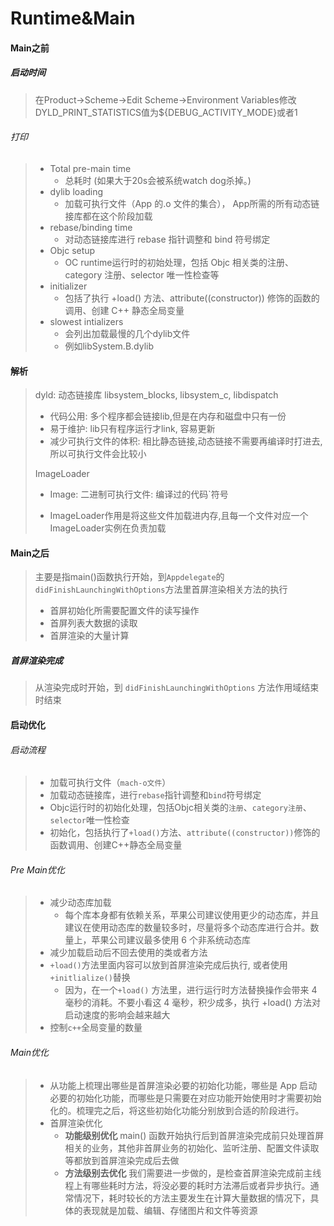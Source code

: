 # Runtime&Main



#### Main之前

##### 启动时间

> 在Product->Scheme->Edit Scheme->Environment Variables修改DYLD_PRINT_STATISTICS值为${DEBUG_ACTIVITY_MODE}或者1

###### 打印

> - Total pre-main time
>   - 总耗时 (如果大于20s会被系统watch dog杀掉。)
> - dylib loading
>   - 加载可执行文件（App 的.o 文件的集合）， App所需的所有动态链接库都在这个阶段加载
> - rebase/binding time
>   - 对动态链接库进行 rebase 指针调整和 bind 符号绑定
> - Objc setup
>   - OC runtime运行时的初始处理，包括 Objc 相关类的注册、category 注册、selector 唯一性检查等
> - initializer
>   - 包括了执行 +load() 方法、attribute((constructor)) 修饰的函数的调用、创建 C++ 静态全局变量
> - slowest intializers
>   - 会列出加载最慢的几个dylib文件
>   - 例如libSystem.B.dylib



#### 解析

> dyld: 动态链接库 libsystem_blocks, libsystem_c, libdispatch
>
> - 代码公用: 多个程序都会链接lib,但是在内存和磁盘中只有一份
> - 易于维护: lib只有程序运行才link, 容易更新
> - 减少可执行文件的体积: 相比静态链接,动态链接不需要再编译时打进去, 所以可执行文件会比较小
>
> ImageLoader
>
> - Image: 二进制可执行文件: 编译过的代码`符号
>
> - ImageLoader作用是将这些文件加载进内存,且每一个文件对应一个ImageLoader实例在负责加载



#### Main之后

> 主要是指main()函数执行开始，到`Appdelegate`的`didFinishLaunchingWithOptions`方法里首屏渲染相关方法的执行
>
> - 首屏初始化所需要配置文件的读写操作
> - 首屏列表大数据的读取
> - 首屏渲染的大量计算

##### 首屏渲染完成

> 从渲染完成时开始，到 `didFinishLaunchingWithOptions` 方法作用域结束时结束



#### 启动优化

###### 启动流程

> - 加载可执行文件（`mach-o文件`）
> - 加载动态链接库，进行`rebase`指针调整和`bind`符号绑定
> - Objc运行时的初始化处理，包括Objc相关类的`注册`、`category注册`、`selector`唯一性检查
> - 初始化，包括执行了`+load()`方法、`attribute((constructor))`修饰的函数调用、创建C++静态全局变量

###### Pre Main优化

> - 减少动态库加载
>   - 每个库本身都有依赖关系，苹果公司建议使用更少的动态库，并且建议在使用动态库的数量较多时，尽量将多个动态库进行合并。数量上，苹果公司建议最多使用 6 个非系统动态库
> - 减少加载启动后不回去使用的类或者方法
> - `+load()`方法里面内容可以放到首屏渲染完成后执行, 或者使用`+initlialize()`替换
>   - 因为，在一个`+load()` 方法里，进行运行时方法替换操作会带来 4 毫秒的消耗。不要小看这 4 毫秒，积少成多，执行 +load() 方法对启动速度的影响会越来越大
> - 控制`c++`全局变量的数量

###### Main优化

> - 从功能上梳理出哪些是首屏渲染必要的初始化功能，哪些是 App 启动必要的初始化功能，而哪些是只需要在对应功能开始使用时才需要初始化的。梳理完之后，将这些初始化功能分别放到合适的阶段进行。
> - 首屏渲染优化
>   - **功能级别优化** 
>     main() 函数开始执行后到首屏渲染完成前只处理首屏相关的业务，其他非首屏业务的初始化、监听注册、配置文件读取等都放到首屏渲染完成后去做
>   - **方法级别去优化** 
>     我们需要进一步做的，是检查首屏渲染完成前主线程上有哪些耗时方法，将没必要的耗时方法滞后或者异步执行。通常情况下，耗时较长的方法主要发生在计算大量数据的情况下，具体的表现就是加载、编辑、存储图片和文件等资源